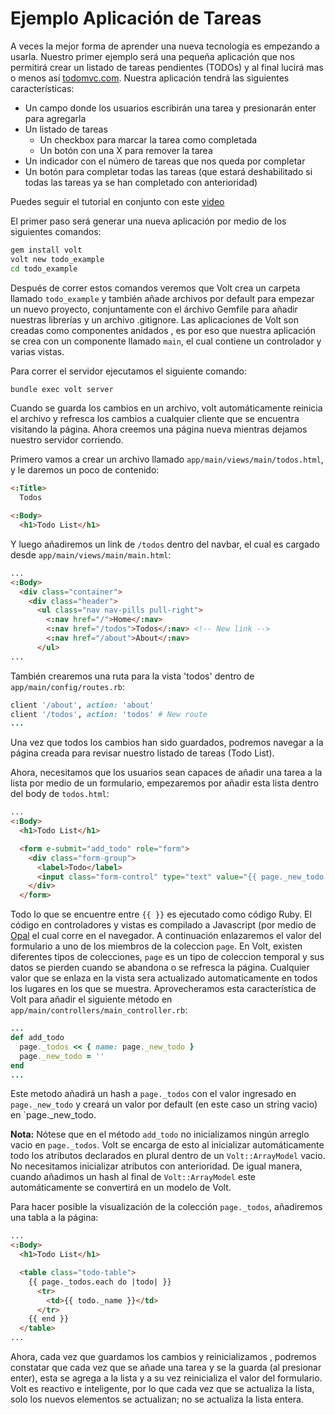 # Ejemplo Aplicación de Tareas

A veces la mejor forma de aprender una nueva tecnología es empezando a usarla.  Nuestro primer ejemplo será una pequeña aplicación que nos permitirá crear un listado de tareas pendientes (TODOs) y al final lucirá mas o menos así [todomvc.com](http://todomvc.com/).  Nuestra aplicación tendrá las siguientes características:

- Un campo donde los usuarios escribirán una tarea y presionarán enter para
  agregarla
- Un listado de tareas
    - Un checkbox para marcar la tarea como completada
    - Un botón con una X para remover la tarea
- Un indicador con el número de tareas que nos queda por completar
- Un botón para completar todas las tareas (que estará deshabilitado si todas las tareas ya se han completado con anterioridad)

Puedes seguir el tutorial en conjunto con este [video](https://www.youtube.com/watch?v=Tg-EtRnMz7o)

El primer paso será generar una nueva aplicación por medio de los siguientes comandos:

```bash
gem install volt
volt new todo_example
cd todo_example
```

Después de correr estos comandos veremos que Volt crea un carpeta llamado ```todo_example``` y también añade archivos por default para empezar un nuevo proyecto, conjuntamente con el árchivo Gemfile para añadir nuestras librerías y un archivo .gitignore. Las aplicaciones de Volt son creadas como componentes anidados , es por eso que nuestra aplicación se crea con un componente llamado `main`, el cual contiene un controlador y varias vistas.

Para correr el servidor ejecutamos el siguiente comando:

```bash
bundle exec volt server
```

Cuando se guarda los cambios en un archivo, volt automáticamente reinicia el archivo y refresca los cambios a cualquier cliente que se encuentra visitando la página. Ahora creemos una página nueva mientras dejamos nuestro servidor corriendo.

Primero vamos a crear un archivo llamado `app/main/views/main/todos.html`, y le daremos un poco de contenido:

```html
<:Title>
  Todos

<:Body>
  <h1>Todo List</h1>
```

Y luego añadiremos un link de `/todos` dentro del navbar, el cual es cargado desde `app/main/views/main/main.html`:

```html
...
<:Body>
  <div class="container">
    <div class="header">
      <ul class="nav nav-pills pull-right">
        <:nav href="/">Home</:nav>
        <:nav href="/todos">Todos</:nav> <!-- New link -->
        <:nav href="/about">About</:nav>
      </ul>
...
```

También crearemos una ruta para la vista 'todos' dentro de `app/main/config/routes.rb`:
```ruby
client '/about', action: 'about'
client '/todos', action: 'todos' # New route
...
```

Una vez que todos los cambios han sido guardados, podremos navegar a la página creada para revisar nuestro listado de tareas (Todo List).

Ahora, necesitamos que los usuarios sean capaces de añadir una tarea a la lista por medio de un formulario, empezaremos por añadir esta lista dentro del body de `todos.html`:

```html
...
<:Body>
  <h1>Todo List</h1>

  <form e-submit="add_todo" role="form">
    <div class="form-group">
      <label>Todo</label>
      <input class="form-control" type="text" value="{{ page._new_todo }}" />
    </div>
  </form>
```

Todo lo que se encuentre entre `{{ }}` es ejecutado como código Ruby. El código en controladores y vistas es compilado a Javascript (por medio de [Opal](http://opalrb.org/) el cual corre en el navegador. A continuación enlazaremos el valor del formulario a uno de los miembros de la coleccion `page`. En Volt, existen diferentes tipos de colecciones, `page` es un tipo de coleccion temporal y sus datos se pierden cuando se abandona o se refresca la página. Cualquier valor que se enlaza en la vista sera actualizado automaticamente en todos los lugares en los que se muestra.  Aprovecheramos esta característica de Volt para añadir el siguiente método en `app/main/controllers/main_controller.rb`:

```ruby
...
def add_todo
  page._todos << { name: page._new_todo }
  page._new_todo = ''
end
...
```

Este metodo añadirá un hash a `page._todos` con el valor ingresado en `page._new_todo` y creará un valor por default (en este caso un string vacio) en `page._new_todo.

**Nota:** Nótese que en el método `add_todo` no inicializamos ningún arreglo vacio en `page._todos`. Volt se encarga de esto al inicializar automáticamente todo los atributos declarados en plural dentro de un `Volt::ArrayModel` vacio. No necesitamos inicializar atributos con anterioridad. De igual manera, cuando añadimos un hash al final de ```Volt::ArrayModel``` este automáticamente se convertirá en un modelo de Volt.

Para hacer posible la visualización de la colección `page._todos`, añadiremos una tabla a la página:

```html
...
<:Body>
  <h1>Todo List</h1>

  <table class="todo-table">
    {{ page._todos.each do |todo| }}
      <tr>
        <td>{{ todo._name }}</td>
      </tr>
    {{ end }}
  </table>
...
```

Ahora, cada vez que guardamos los cambios y reinicializamos , podremos constatar que cada vez que se añade una tarea y se la guarda (al presionar enter), esta se agrega a la lista y a su vez reinicializa el valor del formulario.  Volt es reactivo e inteligente, por lo que cada vez que se actualiza la lista, solo los nuevos elementos se actualizan; no se actualiza la lista entera.
